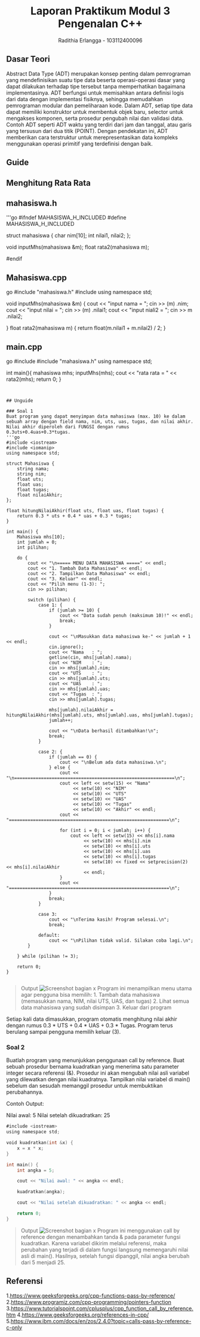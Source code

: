 # <h1 align="center">Laporan Praktikum Modul 3 <br> Pengenalan C++</h1>
<p align="center">Radithia Erlangga - 103112400096</p>

## Dasar Teori
Abstract Data Type (ADT) merupakan konsep penting dalam pemrograman yang mendefinisikan suatu tipe data beserta operasi-operasi dasar yang dapat dilakukan terhadap tipe tersebut tanpa memperhatikan bagaimana implementasinya. ADT berfungsi untuk memisahkan antara definisi logis dari data dengan implementasi fisiknya, sehingga memudahkan pemrograman modular dan pemeliharaan kode. Dalam ADT, setiap tipe data dapat memiliki konstruktor untuk membentuk objek baru, selector untuk mengakses komponen, serta prosedur pengubah nilai dan validasi data. Contoh ADT seperti ADT waktu yang terdiri dari jam dan tanggal, atau garis yang tersusun dari dua titik (POINT). Dengan pendekatan ini, ADT memberikan cara terstruktur untuk merepresentasikan data kompleks menggunakan operasi primitif yang terdefinisi dengan baik.
## Guide
## Menghitung Rata Rata
## mahasiswa.h
'''go
#ifndef MAHASISWA_H_INCLUDED
#define MAHASISWA_H_INCLUDED

struct mahasiswa
{
    char nim[10];
    int nilai1, nilai2;
};

void inputMhs(mahasiswa &m);
float rata2(mahasiswa m);

#endif


## Mahasiswa.cpp
go
#include "mahasiswa.h"
#include <iostream>
using namespace std;

void inputMhs(mahasiswa &m)
{
    cout << "input nama = ";
    cin >> (m) .nim;
    cout << "input nilai = ";
    cin >> (m) .nilai1;
    cout << "input niali2 = ";
    cin >> m .nilai2;

}
float rata2(mahasiswa m)
{
    return float(m.nilai1 + m.nilai2) / 2;
}


## main.cpp
go
#include <iostream>
#include "mahasiswa.h"
using namespace std;

int main(){
    mahasiswa mhs;
    inputMhs(mhs);
    cout << "rata rata = " << rata2(mhs);
    return 0;
}


```


## Unguide

### Soal 1
Buat program yang dapat menyimpan data mahasiswa (max. 10) ke dalam sebuah array dengan field nama, nim, uts, uas, tugas, dan nilai akhir. Nilai akhir diperoleh dari FUNGSI dengan rumus 0.3uts+0.4uas+0.3*tugas.
'''go
#include <iostream>
#include <iomanip>
using namespace std;

struct Mahasiswa {
    string nama;
    string nim;
    float uts;
    float uas;
    float tugas;
    float nilaiAkhir;
};

float hitungNilaiAkhir(float uts, float uas, float tugas) {
    return 0.3 * uts + 0.4 * uas + 0.3 * tugas;
}

int main() {
    Mahasiswa mhs[10];
    int jumlah = 0;
    int pilihan;

    do {
        cout << "\n===== MENU DATA MAHASISWA =====" << endl;
        cout << "1. Tambah Data Mahasiswa" << endl;
        cout << "2. Tampilkan Data Mahasiswa" << endl;
        cout << "3. Keluar" << endl;
        cout << "Pilih menu (1-3): ";
        cin >> pilihan;

        switch (pilihan) {
            case 1: {
                if (jumlah >= 10) {
                    cout << "Data sudah penuh (maksimum 10)!" << endl;
                    break;
                }

                cout << "\nMasukkan data mahasiswa ke-" << jumlah + 1 << endl;
                cin.ignore();
                cout << "Nama   : ";
                getline(cin, mhs[jumlah].nama);
                cout << "NIM    : ";
                cin >> mhs[jumlah].nim;
                cout << "UTS    : ";
                cin >> mhs[jumlah].uts;
                cout << "UAS    : ";
                cin >> mhs[jumlah].uas;
                cout << "Tugas  : ";
                cin >> mhs[jumlah].tugas;

                mhs[jumlah].nilaiAkhir = hitungNilaiAkhir(mhs[jumlah].uts, mhs[jumlah].uas, mhs[jumlah].tugas);
                jumlah++;

                cout << "\nData berhasil ditambahkan!\n";
                break;
            }

            case 2: {
                if (jumlah == 0) {
                    cout << "\nBelum ada data mahasiswa.\n";
                } else {
                    cout << "\n============================================================\n";
                    cout << left << setw(15) << "Nama"
                         << setw(10) << "NIM"
                         << setw(10) << "UTS"
                         << setw(10) << "UAS"
                         << setw(10) << "Tugas"
                         << setw(10) << "Akhir" << endl;
                    cout << "============================================================\n";

                    for (int i = 0; i < jumlah; i++) {
                        cout << left << setw(15) << mhs[i].nama
                             << setw(10) << mhs[i].nim
                             << setw(10) << mhs[i].uts
                             << setw(10) << mhs[i].uas
                             << setw(10) << mhs[i].tugas
                             << setw(10) << fixed << setprecision(2) << mhs[i].nilaiAkhir
                             << endl;
                    }
                    cout << "============================================================\n";
                }
                break;
            }

            case 3:
                cout << "\nTerima kasih! Program selesai.\n";
                break;

            default:
                cout << "\nPilihan tidak valid. Silakan coba lagi.\n";
        }

    } while (pilihan != 3);

    return 0;
}


```
> Output
> ![Screenshot bagian x](Output/week2_no1.jpg)
Program ini menampilkan menu utama agar pengguna bisa memilih:
1️. Tambah data mahasiswa (memasukkan nama, NIM, nilai UTS, UAS, dan tugas)
2️. Lihat semua data mahasiswa yang sudah disimpan
3️. Keluar dari program

Setiap kali data dimasukkan, program otomatis menghitung nilai akhir dengan rumus
0.3 * UTS + 0.4 * UAS + 0.3 * Tugas.
Program terus berulang sampai pengguna memilih keluar (3).

### Soal 2

Buatlah program yang menunjukkan penggunaan call by reference. Buat sebuah prosedur bernama kuadratkan yang menerima satu parameter integer secara referensi (&). Prosedur ini akan mengubah nilai asli variabel yang dilewatkan dengan nilai kuadratnya. Tampilkan nilai variabel di main() sebelum dan sesudah memanggil prosedur untuk membuktikan perubahannya. 

Contoh Output:

Nilai awal: 5
Nilai setelah dikuadratkan: 25

```go
#include <iostream>
using namespace std;

void kuadratkan(int &x) {
    x = x * x; 
}

int main() {
    int angka = 5;

    cout << "Nilai awal: " << angka << endl;

    kuadratkan(angka);

    cout << "Nilai setelah dikuadratkan: " << angka << endl;

    return 0;
}
```

> Output
> ![Screenshot bagian x](Output/week2_no2.jpg)
Program ini menggunakan call by reference dengan menambahkan tanda & pada parameter fungsi kuadratkan.
Karena variabel dikirim melalui referensi, maka perubahan yang terjadi di dalam fungsi langsung memengaruhi nilai asli di main().
Hasilnya, setelah fungsi dipanggil, nilai angka berubah dari 5 menjadi 25.

## Referensi
1.https://www.geeksforgeeks.org/cpp-functions-pass-by-reference/
2.https://www.programiz.com/cpp-programming/pointers-function
3.https://www.tutorialspoint.com/cplusplus/cpp_function_call_by_reference.htm
4.https://www.geeksforgeeks.org/references-in-cpp/
5.https://www.ibm.com/docs/en/zos/2.4.0?topic=calls-pass-by-reference-c-only

